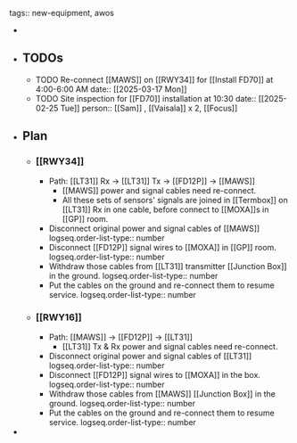 tags:: new-equipment, awos

-
- ## TODOs
	- TODO Re-connect [[MAWS]] on [[RWY34]] for [[Install FD70]] at 4:00-6:00 AM
	  date:: [[2025-03-17 Mon]]
	- TODO Site inspection for [[FD70]] installation at 10:30
	  date:: [[2025-02-25 Tue]]
	  person:: [[Sam]] , [[Vaisala]] x 2, [[Focus]]
- ## Plan
	- ### [[RWY34]]
		- Path: [[LT31]] Rx -> [[LT31]] Tx -> [[FD12P]] -> [[MAWS]]
			- [[MAWS]] power and signal cables need re-connect.
			- All these sets of sensors' signals are joined in [[Termbox]] on [[LT31]] Rx in one cable, before connect to [[MOXA]]s in [[GP]] room.
		- Disconnect original power and signal cables of [[MAWS]]
		  logseq.order-list-type:: number
		- Disconnect [[FD12P]] signal wires to [[MOXA]] in [[GP]] room.
		  logseq.order-list-type:: number
		- Withdraw  those cables from [[LT31]] transmitter [[Junction Box]] in the ground.
		  logseq.order-list-type:: number
		- Put the cables on the ground and re-connect them to resume service.
		  logseq.order-list-type:: number
	- ### [[RWY16]]
		- Path: [[MAWS]] -> [[FD12P]] -> [[LT31]]
			- [[LT31]] Tx & Rx power and signal cables need re-connect.
		- Disconnect original power and signal cables of [[LT31]]
		  logseq.order-list-type:: number
		- Disconnect [[FD12P]] signal wires to [[MOXA]] in the box.
		  logseq.order-list-type:: number
		- Withdraw  those cables from [[MAWS]] [[Junction Box]] in the ground.
		  logseq.order-list-type:: number
		- Put the cables on the ground and re-connect them to resume service.
		  logseq.order-list-type:: number
-
